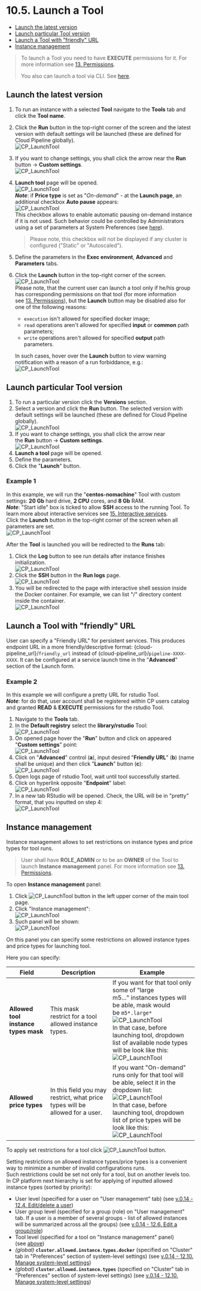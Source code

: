 # 10.5. Launch a Tool

- [Launch the latest version](#launch-the-latest-version)
- [Launch particular Tool version](#launch-particular-tool-version)
- [Launch a Tool with "friendly" URL](#launch-a-tool-with-friendly-url)
- [Instance management](#instance-management)

> To launch a Tool you need to have **EXECUTE** permissions for it. For more information see [13. Permissions](../13_Permissions/13._Permissions.md).
>
> You also can launch a tool via CLI. See [here](../14_CLI/14.5._Manage_pipeline_executions_via_CLI.md#run-a-tool).

## Launch the latest version

1. To run an instance with a selected **Tool** navigate to the **Tools** tab and click the **Tool name**.
2. Click the **Run** button in the top-right corner of the screen and the latest version with default settings will be launched (these are defined for Cloud Pipeline globally).  
    ![CP_LaunchTool](attachments/LaunchTool_01.png)
3. If you want to change settings, you shall click the arrow near the **Run** button → **Custom settings**.  
    ![CP_LaunchTool](attachments/LaunchTool_02.png)
4. **Launch tool** page will be opened.  
    ![CP_LaunchTool](attachments/LaunchTool_03.png)  
    **_Note_**: if **Price type** is set as "_On-demand_" - at the **Launch page**, an additional checkbox **Auto pause** appears:  
    ![CP_LaunchTool](attachments/LaunchTool_23.png)  
    This checkbox allows to enable automatic pausing on-demand instance if it is not used. Such behavior could be controlled by Administrators using a set of parameters at System Preferences (see [here](../12_Manage_Settings/12.10._Manage_system-level_settings.md#system)).

    > Please note, this checkbox will not be displayed if any cluster is configured ("Static" or "Autoscaled").

5. Define the parameters in the **Exec environment**, **Advanced** and **Parameters** tabs.
6. Click the **Launch** button in the top-right corner of the screen.  
    ![CP_LaunchTool](attachments/LaunchTool_24.png)  
    Please note, that the current user can launch a tool only if he/his group has corresponding permissions on that tool (for more information see [13. Permissions](../13_Permissions/13._Permissions.md)), but the **Launch** button may be disabled also for one of the following reasons:

    - `execution` isn't allowed for specified docker image;
    - `read` operations aren't allowed for specified **input** or **common** path parameters;
    - `write` operations aren't allowed for specified **output** path parameters.

    In such cases, hover over the **Launch** button to view warning notification with a reason of a run forbiddance, e.g.:  
    ![CP_LaunchTool](../../release_notes/v.0.15/attachments/RN015_PermissionsVerification_2.png)  

## Launch particular Tool version

1. To run a particular version click the **Versions** section.
2. Select a version and click the **Run** button. The selected version with default settings will be launched (these are defined for Cloud Pipeline globally).  
    ![CP_LaunchTool](attachments/LaunchTool_04.png)
3. If you want to change settings, you shall click the arrow near the **Run** button → **Custom settings**.  
    ![CP_LaunchTool](attachments/LaunchTool_05.png)
4. **Launch a tool** page will be opened.
5. Define the parameters.
6. Click the "**Launch**" button.

### Example 1

In this example, we will run the "**centos-nomachine**" Tool with custom settings: **20 Gb** hard drive, **2 CPU** cores, and **8 Gb** RAM.  
**_Note_**: "Start idle" box is ticked to allow **SSH** access to the running Tool. To learn more about interactive services see [15. Interactive services](../15_Interactive_services/15._Interactive_services.md).  
Click the **Launch** button in the top-right corner of the screen when all parameters are set.  
![CP_LaunchTool](attachments/LaunchTool_06.png)

After the **Tool** is launched you will be redirected to the **Runs** tab:

1. Click the **Log** button to see run details after instance finishes initialization.  
    ![CP_LaunchTool](attachments/LaunchTool_07.png)
2. Click the **SSH** button in the **Run logs** page.  
    ![CP_LaunchTool](attachments/LaunchTool_08.png)
3. You will be redirected to the page with interactive shell session inside the Docker container. For example, we can list "/" directory content inside the container.  
    ![CP_LaunchTool](attachments/LaunchTool_09.png)

## Launch a Tool with "friendly" URL

User can specify a "Friendly URL" for persistent services. This produces endpoint URL in a more friendly/descriptive format: {cloud-pipeline\_url}/`friendly_url` instead of {cloud-pipeline\_url}/`pipeline-XXXX-XXXX`. It can be configured at a service launch time in the "**Advanced**" section of the Launch form.

### Example 2

In this example we will configure a pretty URL for rstudio Tool.  
**_Note_**: for do that, user account shall be registered within CP users catalog and granted **READ** & **EXECUTE** permissions for the rstudio Tool.

1. Navigate to the **Tools** tab.
2. In the **Default registry** select the **library/rstudio** Tool:  
    ![CP_LaunchTool](attachments/LaunchTool_10.png)
3. On opened page hover the "**Run**" button and click on appeared "**Custom settings**" point:  
    ![CP_LaunchTool](attachments/LaunchTool_11.png)
4. Click on "**Advanced**" control (**a**), input desired "**Friendly URL**" (**b**) (name shall be unique) and then click "**Launch**" button (**c**):  
    ![CP_LaunchTool](attachments/LaunchTool_12.png)
5. Open logs page of rstudio Tool, wait until tool successfully started.
6. Click on hyperlink opposite "**Endpoint**" label:  
    ![CP_LaunchTool](attachments/LaunchTool_13.png)
7. In a new tab RStudio will be opened. Check, the URL will be in "pretty" format, that you inputted on step 4:  
    ![CP_LaunchTool](attachments/LaunchTool_14.png)

## Instance management

Instance management allows to set restrictions on instance types and price types for tool runs.

> User shall have **ROLE\_ADMIN** or to be an **OWNER** of the Tool to launch **Instance management** panel. For more information see [13. Permissions](../13_Permissions/13._Permissions.md).

To open **Instance management** panel:

1. Click ![CP_LaunchTool](attachments/LaunchTool_15.png) button in the left upper corner of the main tool page.
2. Click "Instance management":  
    ![CP_LaunchTool](attachments/LaunchTool_16.png)
3. Such panel will be shown:  
    ![CP_LaunchTool](attachments/LaunchTool_17.png)

On this panel you can specify some restrictions on allowed instance types and price types for launching tool.

Here you can specify:

| Field | Description | Example |
|---|---|---|
| **Allowed tool instance types mask** | This mask restrict for a tool allowed instance types. | If you want for that tool only some of "large m5..." instances types will be able, mask would be `m5*.large*`<br />![CP_LaunchTool](attachments/LaunchTool_18.png)<br />In that case, before launching tool, dropdown list of available node types will be look like this:<br />![CP_LaunchTool](attachments/LaunchTool_19.png) |
| **Allowed price types** | In this field you may restrict, what price types will be allowed for a user. | If you want "On-demand" runs only for that tool will be able, select it in the dropdown list:<br />![CP_LaunchTool](attachments/LaunchTool_20.png)<br />In that case, before launching tool, dropdown list of price types will be look like this:<br />![CP_LaunchTool](attachments/LaunchTool_21.png) |

To apply set restrictions for a tool click ![CP_LaunchTool](attachments/LaunchTool_22.png) button.

Setting restrictions on allowed instance types/price types is a convenient way to minimize a number of invalid configurations runs.  
Such restrictions could be set not only for a tool, but on another levels too.  
In CP platform next hierarchy is set for applying of inputted allowed instance types (sorted by priority):

- User level (specified for a user on "User management" tab) (see [v.0.14 - 12.4. Edit/delete a user](../12_Manage_Settings/12.4._Edit_delete_a_user.md#launch-options))
- User group level (specified for a group (role) on "User management" tab. If a user is a member of several groups - list of allowed instances will be summarized across all the groups) (see [v.0.14 - 12.6. Edit a group/role](../12_Manage_Settings/12.6._Edit_a_group_role.md#launch-options))
- Tool level (specified for a tool on "Instance management" panel) (see [above](#instance-management))
- _(global)_ **`cluster.allowed.instance.types.docker`** (specified on "Cluster" tab in "Preferences" section of system-level settings) (see [v.0.14 - 12.10. Manage system-level settings](../12_Manage_Settings/12.10._Manage_system-level_settings.md#cluster))
- _(global)_ **`cluster.allowed.instance.types`** (specified on "Cluster" tab in "Preferences" section of system-level settings) (see [v.0.14 - 12.10. Manage system-level settings](../12_Manage_Settings/12.10._Manage_system-level_settings.md#cluster))
